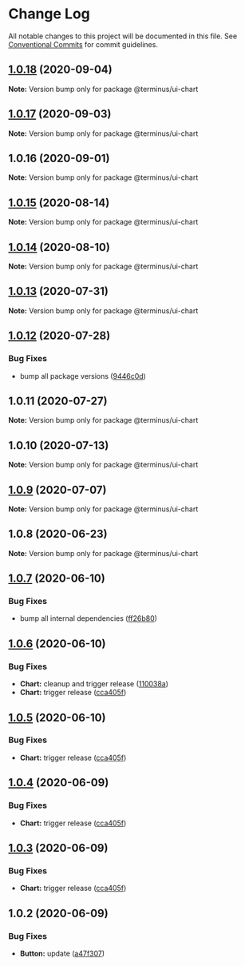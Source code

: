 # Change Log

All notable changes to this project will be documented in this file.
See [Conventional Commits](https://conventionalcommits.org) for commit guidelines.

## [1.0.18](https://github.com/GetTerminus/terminus-oss/compare/@terminus/ui-chart@1.0.17...@terminus/ui-chart@1.0.18) (2020-09-04)

**Note:** Version bump only for package @terminus/ui-chart





## [1.0.17](https://github.com/GetTerminus/terminus-oss/compare/@terminus/ui-chart@1.0.16...@terminus/ui-chart@1.0.17) (2020-09-03)

**Note:** Version bump only for package @terminus/ui-chart

## 1.0.16 (2020-09-01)

**Note:** Version bump only for package @terminus/ui-chart

## [1.0.15](https://github.com/GetTerminus/terminus-oss/compare/@terminus/ui-chart@1.0.14...@terminus/ui-chart@1.0.15) (2020-08-14)

**Note:** Version bump only for package @terminus/ui-chart

## [1.0.14](https://github.com/GetTerminus/terminus-oss/compare/@terminus/ui-chart@1.0.13...@terminus/ui-chart@1.0.14) (2020-08-10)

**Note:** Version bump only for package @terminus/ui-chart

## [1.0.13](https://github.com/GetTerminus/terminus-oss/compare/@terminus/ui-chart@1.0.12...@terminus/ui-chart@1.0.13) (2020-07-31)

**Note:** Version bump only for package @terminus/ui-chart

## [1.0.12](https://github.com/GetTerminus/terminus-oss/compare/@terminus/ui-chart@1.0.11...@terminus/ui-chart@1.0.12) (2020-07-28)

### Bug Fixes

* bump all package versions ([9446c0d](https://github.com/GetTerminus/terminus-oss/commit/9446c0d5cde3bd693cfba7cabbfd2db443a47b00))

## 1.0.11 (2020-07-27)

**Note:** Version bump only for package @terminus/ui-chart

## 1.0.10 (2020-07-13)

**Note:** Version bump only for package @terminus/ui-chart

## [1.0.9](https://github.com/GetTerminus/terminus-oss/compare/@terminus/ui-chart@1.0.8...@terminus/ui-chart@1.0.9) (2020-07-07)

**Note:** Version bump only for package @terminus/ui-chart

## 1.0.8 (2020-06-23)

**Note:** Version bump only for package @terminus/ui-chart

## [1.0.7](https://github.com/GetTerminus/terminus-oss/compare/@terminus/ui-chart@1.0.6...@terminus/ui-chart@1.0.7) (2020-06-10)

### Bug Fixes

* bump all internal dependencies ([ff26b80](https://github.com/GetTerminus/terminus-oss/commit/ff26b806bb599401f006996be5b567a378e68ef3))

## [1.0.6](https://github.com/GetTerminus/terminus-oss/compare/@terminus/ui-chart@1.0.2...@terminus/ui-chart@1.0.6) (2020-06-10)

### Bug Fixes

* **Chart:** cleanup and trigger release ([110038a](https://github.com/GetTerminus/terminus-oss/commit/110038a76acef38dda3d2cdc4478c1690048424a))
* **Chart:** trigger release ([cca405f](https://github.com/GetTerminus/terminus-oss/commit/cca405f43f5383f51fa5feb04db556564bccfb57))

## [1.0.5](https://github.com/GetTerminus/terminus-oss/compare/@terminus/ui-chart@1.0.2...@terminus/ui-chart@1.0.5) (2020-06-10)

### Bug Fixes

* **Chart:** trigger release ([cca405f](https://github.com/GetTerminus/terminus-oss/commit/cca405f43f5383f51fa5feb04db556564bccfb57))

## [1.0.4](https://github.com/GetTerminus/terminus-oss/compare/@terminus/ui-chart@1.0.2...@terminus/ui-chart@1.0.4) (2020-06-09)

### Bug Fixes

* **Chart:** trigger release ([cca405f](https://github.com/GetTerminus/terminus-oss/commit/cca405f43f5383f51fa5feb04db556564bccfb57))

## [1.0.3](https://github.com/GetTerminus/terminus-oss/compare/@terminus/ui-chart@1.0.2...@terminus/ui-chart@1.0.3) (2020-06-09)

### Bug Fixes

* **Chart:** trigger release ([cca405f](https://github.com/GetTerminus/terminus-oss/commit/cca405f43f5383f51fa5feb04db556564bccfb57))

## 1.0.2 (2020-06-09)

### Bug Fixes

* **Button:** update ([a47f307](https://github.com/GetTerminus/terminus-oss/commit/a47f30757b9216d6ee76788c117e76eacf5289e5))
